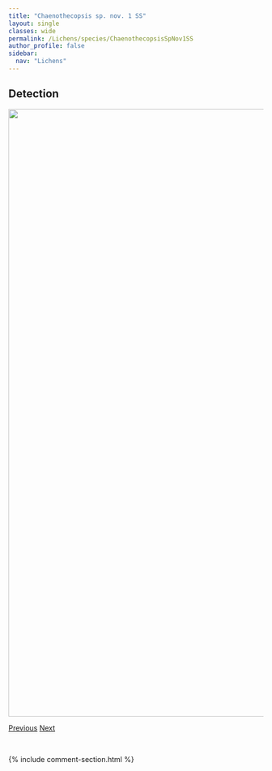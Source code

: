 ```yaml
---
title: "Chaenothecopsis sp. nov. 1 SS"
layout: single
classes: wide
permalink: /Lichens/species/ChaenothecopsisSpNov1SS
author_profile: false
sidebar:
  nav: "Lichens"
---
```


<h2>Detection</h2>

<a href="https://drive.google.com/uc?export=view&id=1ZkNc0UbUXp7SfSaJElfTllETSlR4ParT">
<img src="https://drive.google.com/uc?export=view&id=1ZkNc0UbUXp7SfSaJElfTllETSlR4ParT" height = "1200" width = "800">
</a>


<a href="/DevelopmentWebsite/Lichens/species/ChaenothecopsisSavonica" class="pagination--pager" title="Chaenothecopsis savonica">Previous</a> <a href="/DevelopmentWebsite/Lichens/species/ChaenothecopsisViridialba" class="pagination--pager" title="Chaenothecopsis viridialba">Next</a>

<p>&nbsp;</p>

{% include comment-section.html %}
